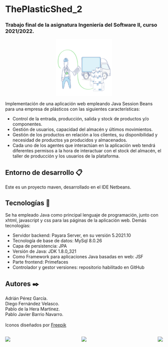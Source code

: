 # ThePlasticShed_2

### Trabajo final de la asignatura Ingeniería del Software II, curso 2021/2022.

<p align="center">
  <img height=180 width=180 src="src/main/webapp/assets/img/logos/loginPhotoTransparent.png">
</p>

Implementación de una aplicación web empleando Java Session Beans para una empresa de plásticos con las siguientes características:
-   Control de la entrada, producción, salida y stock de productos y/o componentes.
-   Gestión de usuarios, capacidad del almacén y últimos movimientos.
-   Gestión de los productos en relación a los clientes, su  disponibilidad y necesidad de productos ya producidos y almacenados.
-   Cada uno de los agentes que interactúan en la aplicación web tendrá diferentes permisos a la hora de interactuar con el stock del almacén, el taller de producción y los usuarios de la plataforma.

## Entorno de desarrollo 📋

Este es un proyecto maven, desarrollado en el IDE Netbeans.

## Tecnologías 🔧

Se ha empleado Java como principal lenguaje de programación, junto con xhtml, javascript y css para las páginas de la aplicación web. Demás tecnologías:
-   Servidor backend: Payara Server, en su versión 5.2021.10
-   Tecnología de base de datos: MySql 8.0.26
-   Capa de persistencia: JPA
-   Versión de Java: JDK 1.8.0_321
-   Como Framework para aplicaciones Java basadas en web: JSF
-   Parte frontend: Primefaces
-   Controlador y gestor versiones: repositorio habilitado en GitHub


## Autores ✒️

Adrián Pérez García. <br>
Diego Fernández Velasco. <br>
Pablo de la Hera Martinez. <br>
Pablo Javier Barrio Navarro. <br><br>
Iconos diseñados por <a href="https://www.freepik.com" title="Freepik">Freepik</a>


##
<p align="center">
  <img align="left" src="https://forthebadge.com/images/badges/gluten-free.svg">
  <img src="https://forthebadge.com/images/badges/made-with-python.svg">
  <img align="right" src="https://forthebadge.com/images/badges/cc-nc-sa.svg">
</p>

